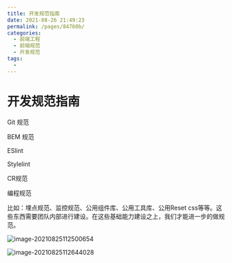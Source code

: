 ```yaml
---
title: 开发规范指南
date: 2021-08-26 21:49:23
permalink: /pages/84760b/
categories:
  - 前端工程
  - 前端规范
  - 开发规范
tags:
  - 
---
```


# 开发规范指南


Git 规范

BEM 规范

ESlint

Stylelint

CR规范

编程规范

比如：埋点规范、监控规范、公用组件库、公用工具库、公用Reset css等等。这些东西需要团队内部进行建设。在这些基础能力建设之上，我们才能进一步的做规范。

![image-20210825112500654](https://gitee.com/FIF/pic-beg/raw/master/images/javascript/image-20210825112500654.png)



![image-20210825112644028](https://gitee.com/FIF/pic-beg/raw/master/images/javascript/image-20210825112644028.png)